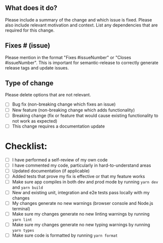 ## What does it do?

Please include a summary of the change and which issue is fixed. Please also include relevant motivation and context. List any dependencies that are required for this change.

## Fixes # (issue)

Please mention in the format "Fixes #issueNumber" or "Closes #issueNumber".
This is important for semantic-release to correctly generate release tags and update issues.

## Type of change

Please delete options that are not relevant.

- [ ] Bug fix (non-breaking change which fixes an issue)
- [ ] New feature (non-breaking change which adds functionality)
- [ ] Breaking change (fix or feature that would cause existing functionality to not work as expected)
- [ ] This change requires a documentation update

# Checklist:

- [ ] I have performed a self-review of my own code
- [ ] I have commented my code, particularly in hard-to-understand areas
- [ ] Updated documentation (if applicable)
- [ ] Added tests that prove my fix is effective or that my feature works
- [ ] Make sure app compiles in both dev and prod mode by running `yarn dev` and `yarn build`
- [ ] New and existing unit, integration and e2e tests pass locally with my changes
- [ ] My changes generate no new warnings (browser console and Node.js terminal)
- [ ] Make sure my changes generate no new linting warnings by running `yarn lint`
- [ ] Make sure my changes generate no new typing warnings by running `yarn types`
- [ ] Make sure code is formatted by running `yarn format`
